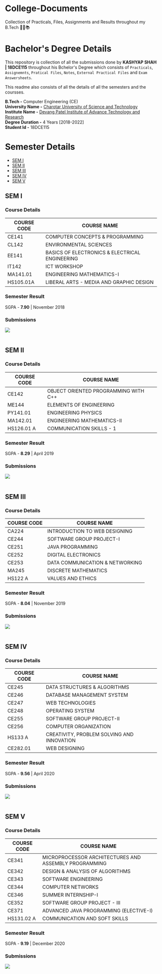 # College-Documents
Collection of Practicals, Files, Assignments and Results throughout my B.Tech 👨‍🎓📚
# Bachelor's Degree Details

This repository is collection of all the submissions done by **KASHYAP SHAH | 18DCE115** throughout his Bchelor's Degree which consists of ``Practicals``, ``Assignemnts``, ``Pratical Files``, ``Notes``, ``External Practical Files`` and ``Exam Answersheets``.

This readme also consists of all the details of all the semesters and the coursses. 

**B.Tech -** Computer Engineering (CE) <br>
**University Name -** [Charotar University of Science and Technology](https://www.charusat.ac.in/) <br>
**Institute Name -** [Devang Patel Institute of Advance Technology and Research](https://www.charusat.ac.in/depstar/) <br>
**Degree Duration -** 4 Years [2018-2022] <br>
**Student Id -** 18DCE115 <br>

# Semester Details
- [SEM I]()
- [SEM II]()
- [SEM III]()
- [SEM IV]()
- [SEM V](https://github.com/rudrabarad/Depstar-File-Submission#sem-v)

## SEM I
### Course Details
COURSE CODE | COURSE NAME
------------| -------------
CE141     | COMPUTER CONCEPTS & PROGRAMMING
CL142     | ENVIRONMENTAL SCIENCES
EE141     | BASICS OF ELECTRONICS & ELECTRICAL ENGINEERING
IT142     | ICT WORKSHOP
MA141.01  | ENGINEERING MATHEMATICS-I
HS105.01A | LIBERAL ARTS - MEDIA AND GRAPHIC DESIGN
### Semester Result
SGPA - **7.90** | November 2018
### Submissions
[![](https://img.shields.io/badge/Practical_Files_&_Assignments-Click_Here-%23FF0000.svg?&style=flat&logoColor=white&color=white)](https://github.com/rudrabarad/Depstar-File-Submission/tree/master/SEM%20I)
<br><br>

## SEM II
### Course Details
COURSE CODE | COURSE NAME
------------| -------------
CE142      | OBJECT ORIENTED PROGRAMMING WITH C++
ME144      | ELEMENTS OF ENGINEERING
PY141.01   | ENGINEERING PHYSICS
MA142.01   | ENGINEERING MATHEMATICS-II
HS126.01 A | COMMUNICATION SKILLS - 1 
### Semester Result
SGPA - **8.29** | April 2019
### Submissions
[![](https://img.shields.io/badge/Practical_Files_&_Assignments-Click_Here-%23FF0000.svg?&style=flat&logoColor=white&color=white)](https://github.com/rudrabarad/Depstar-File-Submission/tree/master/SEM%20II)
<br><br>

## SEM III
### Course Details
COURSE CODE | COURSE NAME
------------| -------------
CA224   | INTRODUCTION TO WEB DESIGNING
CE244   | SOFTWARE GROUP PROJECT-I
CE251   | JAVA PROGRAMMING
CE252   | DIGITAL ELECTRONICS
CE253   | DATA COMMUNICATION & NETWORKING
MA245   | DISCRETE MATHEMATICS
HS122 A | VALUES AND ETHICS
### Semester Result
SGPA - **8.04** | November 2019
### Submissions
[![](https://img.shields.io/badge/Practical_Files_&_Assignments-Click_Here-%23FF0000.svg?&style=flat&logoColor=white&color=white)](https://github.com/rudrabarad/Depstar-File-Submission/tree/master/SEM%20III)
<br><br>

## SEM IV
### Course Details
COURSE CODE | COURSE NAME
------------| -------------
CE245    | DATA STRUCTURES & ALGORITHMS
CE246    | DATABASE MANAGEMENT SYSTEM
CE247    | WEB TECHNOLOGIES
CE248    | OPERATING SYSTEM
CE255    | SOFTWARE GROUP PROJECT-II
CE256    | COMPUTER ORGANIZATION
HS133 A  | CREATIVITY, PROBLEM SOLVING AND INNOVATION
CE282.01 | WEB DESIGNING
### Semester Result
SGPA - **9.56** | April 2020
### Submissions
[![](https://img.shields.io/badge/Practical_Files_&_Assignments-Click_Here-%23FF0000.svg?&style=flat&logoColor=white&color=white)](https://github.com/rudrabarad/Depstar-File-Submission/tree/master/SEM%20IV)
<br><br>

## SEM V
### Course Details
COURSE CODE | COURSE NAME
------------| -------------
CE341      | MICROPROCESSOR ARCHITECTURES AND ASSEMBLY PROGRAMMING
CE342      | DESIGN & ANALYSIS OF ALGORITHMS
CE343      | SOFTWARE ENGINEERING
CE344      | COMPUTER NETWORKS
CE346      | SUMMER INTERNSHIP-I
CE352      | SOFTWARE GROUP PROJECT - III
CE371      | ADVANCED JAVA PROGRAMMING (ELECTIVE-I)
HS131.02 A | COMMUNICATION AND SOFT SKILLS
### Semester Result
SGPA - **9.19** | December 2020
### Submissions
[![](https://img.shields.io/badge/Practical_Files_&_Assignments-Click_Here-%23FF0000.svg?&style=flat&logoColor=white&color=white)](https://github.com/rudrabarad/Depstar-File-Submission/tree/master/SEM%20V)
<br><br>



